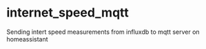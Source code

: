 # internet_speed_mqtt
Sending intert speed measurements from influxdb to mqtt server on homeassistant
